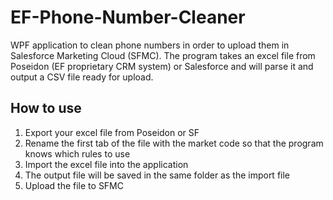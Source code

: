 # EF-Phone-Number-Cleaner
WPF application to clean phone numbers in order to upload them in Salesforce Marketing Cloud (SFMC).
The program takes an excel file from Poseidon (EF proprietary CRM system) or Salesforce and will parse it and output a CSV file ready for upload.

## How to use
1) Export your excel file from Poseidon or SF
2) Rename the first tab of the file with the market code so that the program knows which rules to use
3) Import the excel file into the application
4) The output file will be saved in the same folder as the import file
5) Upload the file to SFMC 
